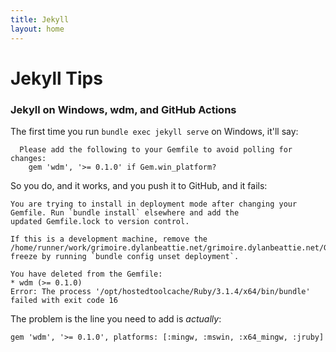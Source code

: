 ```yaml
---
title: Jekyll
layout: home
---
```


# Jekyll Tips

### Jekyll on Windows, wdm, and GitHub Actions

The first time you run `bundle exec jekyll serve` on Windows, it'll say:

```
  Please add the following to your Gemfile to avoid polling for changes:
    gem 'wdm', '>= 0.1.0' if Gem.win_platform?
```

So you do, and it works, and you push it to GitHub, and it fails:

```
You are trying to install in deployment mode after changing your Gemfile. Run `bundle install` elsewhere and add the
updated Gemfile.lock to version control.

If this is a development machine, remove the /home/runner/work/grimoire.dylanbeattie.net/grimoire.dylanbeattie.net/Gemfile
freeze by running `bundle config unset deployment`.

You have deleted from the Gemfile:
* wdm (>= 0.1.0)
Error: The process '/opt/hostedtoolcache/Ruby/3.1.4/x64/bin/bundle' failed with exit code 16
```

The problem is the line you need to add is *actually*:

```
gem 'wdm', '>= 0.1.0', platforms: [:mingw, :mswin, :x64_mingw, :jruby]
```

